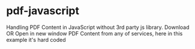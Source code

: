 # pdf-javascript
Handling PDF Content in JavaScript without 3rd party js library.
Download OR Open in new window 
PDF Content from any of services, here in this example it's hard coded

